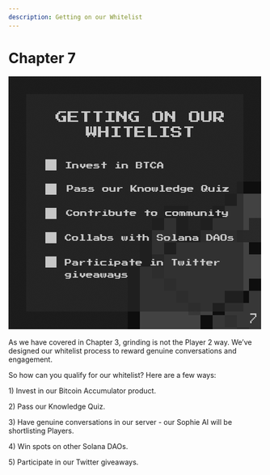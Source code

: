 ```yaml
---
description: Getting on our Whitelist
---
```


# Chapter 7

<div align="left">

<img src="../../.gitbook/assets/Tweet-Post7a.png" alt="">

</div>

As we have covered in Chapter 3, grinding is not the Player 2 way. We’ve designed our whitelist process to reward genuine conversations and engagement.

So how can you qualify for our whitelist? Here are a few ways:

1\) Invest in our Bitcoin Accumulator product.

2\) Pass our Knowledge Quiz.

3\) Have genuine conversations in our server - our Sophie AI will be shortlisting Players.

4\) Win spots on other Solana DAOs.

5\) Participate in our Twitter giveaways.
